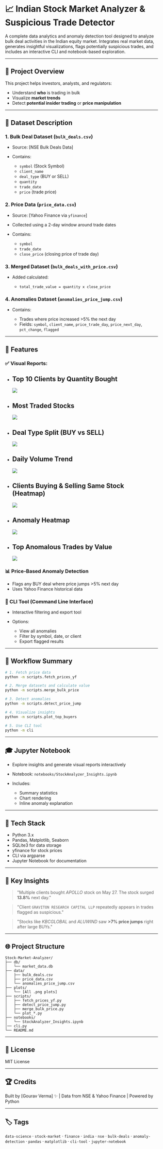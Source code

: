 # 📈 Indian Stock Market Analyzer & Suspicious Trade Detector

A complete data analytics and anomaly detection tool designed to analyze bulk deal activities in the Indian equity market. Integrates real market data, generates insightful visualizations, flags potentially suspicious trades, and includes an interactive CLI and notebook-based exploration.

---

## 📅 Project Overview

This project helps investors, analysts, and regulators:

- Understand **who** is trading in bulk
- Visualize **market trends**
- Detect **potential insider trading** or **price manipulation**

---

## 📁 Dataset Description

### 1. Bulk Deal Dataset (`bulk_deals.csv`)

- Source: \[NSE Bulk Deals Data]
- Contains:

  - `symbol` (Stock Symbol)
  - `client_name`
  - `deal_type` (BUY or SELL)
  - `quantity`
  - `trade_date`
  - `price` (trade price)

### 2. Price Data (`price_data.csv`)

- Source: \[Yahoo Finance via `yfinance`]
- Collected using a 2-day window around trade dates
- Contains:

  - `symbol`
  - `trade_date`
  - `close_price` (closing price of trade day)

### 3. Merged Dataset (`bulk_deals_with_price.csv`)

- Added calculated:

  - `total_trade_value = quantity x close_price`

### 4. Anomalies Dataset (`anomalies_price_jump.csv`)

- Contains:

  - Trades where price increased >5% the next day
  - Fields: `symbol`, `client_name`, `price_trade_day`, `price_next_day`, `pct_change`, `flagged`

---

## 🎯 Features

### ✅ Visual Reports:

- ## Top 10 Clients by Quantity Bought

  ![](plots\top_buyers.png)

- ## Most Traded Stocks
  ![](plots\top_traded_stocks.png)
- ## Deal Type Split (BUY vs SELL)
  ![](plots\buy_sell_pie.png)
- ## Daily Volume Trend
  ![](plots\daily_volume_trend.png)
- ## Clients Buying & Selling Same Stock (Heatmap)
  ![](plots\clients_buysell_heatmap.png)
- ## Anomaly Heatmap
  ![](plots\anomaly_heatmap.png)
- ## Top Anomalous Trades by Value
  ![](plots\top_anomalous_buys.png)

### 📊 Price-Based Anomaly Detection

- Flags any BUY deal where price jumps >5% next day
- Uses Yahoo Finance historical data

### 🔹 CLI Tool (Command Line Interface)

- Interactive filtering and export tool
- Options:

  - View all anomalies
  - Filter by symbol, date, or client
  - Export flagged results

---

## 📆 Workflow Summary

```bash
# 1. Fetch price data
python -m scripts.fetch_prices_yf

# 2. Merge datasets and calculate value
python -m scripts.merge_bulk_price

# 3. Detect anomalies
python -m scripts.detect_price_jump

# 4. Visualize insights
python -m scripts.plot_top_buyers

# 5. Use CLI tool
python -m cli
```

---

## 🎓 Jupyter Notebook

- Explore insights and generate visual reports interactively
- Notebook: `notebooks/StockAnalyzer_Insights.ipynb`
- Includes:

  - Summary statistics
  - Chart rendering
  - Inline anomaly explanation

---

## 🔧 Tech Stack

- Python 3.x
- Pandas, Matplotlib, Seaborn
- SQLite3 for data storage
- yfinance for stock prices
- CLI via argparse
- Jupyter Notebook for documentation

---

## 🌟 Key Insights

> "Multiple clients bought _APOLLO_ stock on May 27. The stock surged **13.8%** next day."

> "Client `GRAVITON RESEARCH CAPITAL LLP` repeatedly appears in trades flagged as suspicious."

> "Stocks like _KBCGLOBAL_ and _ALUWIND_ saw **>7% price jumps** right after large BUYs."

---

## 🌐 Project Structure

```
Stock-Market-Analyzer/
├── db/
│   └── market_data.db
├── data/
│   ├── bulk_deals.csv
│   ├── price_data.csv
│   └── anomalies_price_jump.csv
├── plots/
│   └── [All .png plots]
├── scripts/
│   ├── fetch_prices_yf.py
│   ├── detect_price_jump.py
│   ├── merge_bulk_price.py
│   └── plot_*.py
├── notebooks/
│   └── StockAnalyzer_Insights.ipynb
│── cli.py
└── README.md
```

---

## 💼 License

MIT License

---

## 🏆 Credits

Built by \[Gourav Verma] ✨ | Data from NSE & Yahoo Finance | Powered by Python

---

## 🏷️ Tags

`data-science` · `stock-market` · `finance` · `india` · `nse` · `bulk-deals` · `anomaly-detection` · `pandas` · `matplotlib` · `cli-tool` · `jupyter-notebook`
